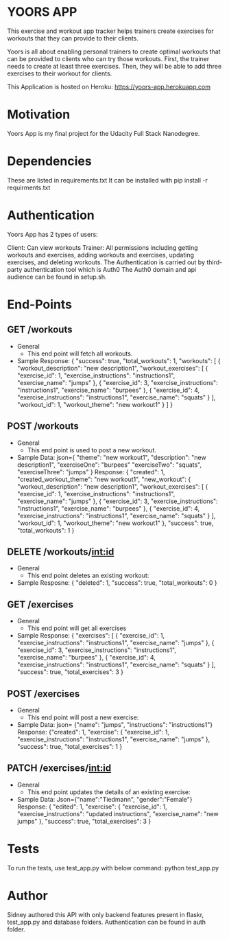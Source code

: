 # YOORS APP
This exercise and workout app tracker helps trainers create exercises for workouts that they can provide to their clients.

Yoors is all about enabling personal trainers to create optimal workouts that can be provided to clients who can try those workouts. First, the trainer needs to create at least three exercises. Then, they will be able to add three exercises to their workout for clients. 

This Application is hosted on Heroku: https://yoors-app.herokuapp.com

# Motivation
Yoors App is my final project for the Udacity Full Stack Nanodegree.

# Dependencies
These are listed in requirements.txt It can be installed with pip install -r requirments.txt

# Authentication
Yoors App has 2 types of users:

Client: Can view workouts
Trainer: All permissions including getting workouts and exercises, adding workouts and exercises, updating exercises, and deleting workouts.
The Authentication is carried out by third-party authentication tool which is Auth0 The Auth0 domain and api audience can be found in setup.sh.

# End-Points

## GET /workouts
* General
    * This end point will fetch all workouts. 
* Sample
Response:
{
    "success": true,
    "total_workouts": 1,
    "workouts": [
        {
            "workout_description": "new description1",
            "workout_exercises": [
                {
                    "exercise_id": 1,
                    "exercise_instructions": "instructions1",
                    "exercise_name": "jumps"
                },
                {
                    "exercise_id": 3,
                    "exercise_instructions": "instructions1",
                    "exercise_name": "burpees"
                },
                {
                    "exercise_id": 4,
                    "exercise_instructions": "instructions1",
                    "exercise_name": "squats"
                }
            ],
            "workout_id": 1,
            "workout_theme": "new workout1"
        }
    ]
}

## POST /workouts
* General
    * This end point is used to post a new workout.
* Sample
Data: json={ "theme": "new workout1", "description": "new description1", "exerciseOne": "burpees" "exerciseTwo": "squats", "exerciseThree": "jumps" }
Response: {
    "created": 1,
    "created_workout_theme": "new workout1",
    "new_workout": {
        "workout_description": "new description1",
        "workout_exercises": [
            {
                "exercise_id": 1,
                "exercise_instructions": "instructions1",
                "exercise_name": "jumps"
            },
            {
                "exercise_id": 3,
                "exercise_instructions": "instructions1",
                "exercise_name": "burpees"
            },
            {
                "exercise_id": 4,
                "exercise_instructions": "instructions1",
                "exercise_name": "squats"
            }
        ],
        "workout_id": 1,
        "workout_theme": "new workout1"
    },
    "success": true,
    "total_workouts": 1
}

## DELETE /workouts/<int:id>
* General
    * This end point deletes an existing workout: 
* Sample
Resposne:
{
    "deleted": 1,
    "success": true,
    "total_workouts": 0
}

## GET /exercises
* General
    * This end point will get all exercises 
* Sample
Response: 
{
    "exercises": [
        {
            "exercise_id": 1,
            "exercise_instructions": "instructions1",
            "exercise_name": "jumps"
        },
        {
            "exercise_id": 3,
            "exercise_instructions": "instructions1",
            "exercise_name": "burpees"
        },
        {
            "exercise_id": 4,
            "exercise_instructions": "instructions1",
            "exercise_name": "squats"
        }
    ],
    "success": true,
    "total_exercises": 3
}

## POST /exercises
* General
    * This end point will post a new exercise: 
* Sample
Data: json= {"name": "jumps", "instructions": "instructions1"} 
Response: {"created": 1, "exercise": { "exercise_id": 1, "exercise_instructions": "instructions1", "exercise_name": "jumps" }, "success": true, "total_exercises": 1 }

## PATCH /exercises/<int:id>
* General
    * This end point updates the details of an existing exercise: 
* Sample
Data: Json={"name":"Tiedmann", "gender":"Female"} 
Response: 
{
    "edited": 1,
    "exercise": {
        "exercise_id": 1,
        "exercise_instructions": "updated instructions",
        "exercise_name": "new jumps"
    },
    "success": true,
    "total_exercises": 3
}

# Tests
To run the tests, use test_app.py with below command: python test_app.py

# Author
Sidney authored this API with only backend features present in flaskr, test_app.py and database folders. Authentication can be found in auth folder.

